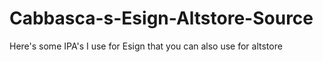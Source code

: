 # Cabbasca-s-Esign-Altstore-Source
Here's some IPA's I use for Esign that you can also use for altstore
